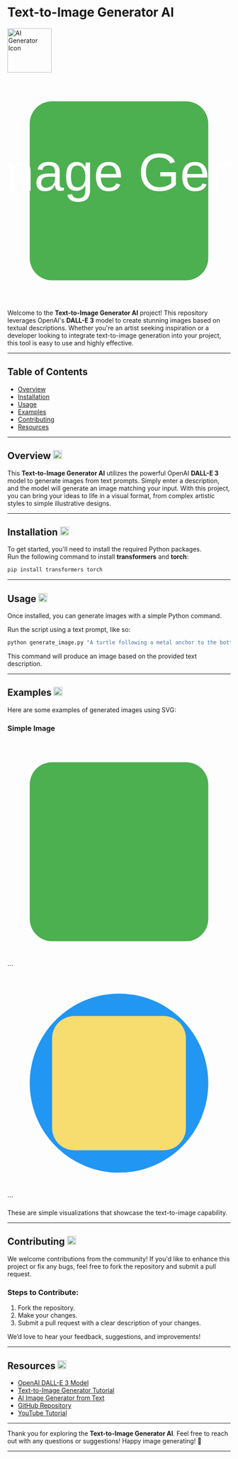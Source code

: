 

# **Text-to-Image Generator AI**  
<img width="100" height="100" src="![image](https://github.com/user-attachments/assets/e8b53959-b85d-4586-8992-c63c1f99a37d)
" alt="AI Generator Icon" />

<svg width="100%" height="100%" viewBox="0 0 100 100" fill="none" xmlns="http://www.w3.org/2000/svg">
  <rect x="10" y="10" width="80" height="80" fill="#4CAF50" rx="10" />
  <text x="50%" y="50%" text-anchor="middle" font-size="24" font-family="Arial" fill="#FFFFFF">Text-to-Image Generator AI</text>
</svg>

Welcome to the **Text-to-Image Generator AI** project! This repository leverages OpenAI's **DALL-E 3** model to create stunning images based on textual descriptions. Whether you're an artist seeking inspiration or a developer looking to integrate text-to-image generation into your project, this tool is easy to use and highly effective.

---

## **Table of Contents**  
- [Overview](#overview)  
- [Installation](#installation)  
- [Usage](#usage)  
- [Examples](#examples)  
- [Contributing](#contributing)  
- [Resources](#resources)

---

## **Overview** <img width="20" height="20" src="https://www.svgrepo.com/show/167902/info.svg" alt="Info Icon" />  

This **Text-to-Image Generator AI** utilizes the powerful OpenAI **DALL-E 3** model to generate images from text prompts. Simply enter a description, and the model will generate an image matching your input. With this project, you can bring your ideas to life in a visual format, from complex artistic styles to simple illustrative designs. 

---

## **Installation** <img width="20" height="20" src="https://www.svgrepo.com/show/234871/download.svg" alt="Installation Icon" />

To get started, you'll need to install the required Python packages.  
Run the following command to install **transformers** and **torch**:

```bash
pip install transformers torch
```

---

## **Usage** <img width="20" height="20" src="https://www.svgrepo.com/show/175539/paint.svg" alt="Usage Icon" />

Once installed, you can generate images with a simple Python command.  

Run the script using a text prompt, like so:

```bash
python generate_image.py "A turtle following a metal anchor to the bottom of the sea, fantasy, painting by Greg Rutkowski and Alphonse Mucha."
```

This command will produce an image based on the provided text description.

---

## **Examples** <img width="20" height="20" src="https://www.svgrepo.com/show/158253/image.svg" alt="Examples Icon" />

Here are some examples of generated images using SVG:

### **Simple Image**  

<svg width="100%" height="100%" viewBox="0 0 100 100" fill="none" xmlns="http://www.w3.org/2000/svg">
  <rect x="10" y="10" width="80" height="80" fill="#4CAF50" rx="10" />
</svg>
```



 

<svg width="100%" height="100%" viewBox="0 0 100 100" fill="none" xmlns="http://www.w3.org/2000/svg">
  <circle cx="50" cy="50" r="40" fill="#2196F3" />
  <rect x="20" y="20" width="60" height="60" fill="#F7DC6F" rx="10" />
</svg>
```

These are simple visualizations that showcase the text-to-image capability.

---

## **Contributing** <img width="20" height="20" src="https://www.svgrepo.com/show/17065/contribute.svg" alt="Contribute Icon" />

We welcome contributions from the community! If you'd like to enhance this project or fix any bugs, feel free to fork the repository and submit a pull request.  
### Steps to Contribute:  
1. Fork the repository.  
2. Make your changes.  
3. Submit a pull request with a clear description of your changes.  

We’d love to hear your feedback, suggestions, and improvements!

---

## **Resources** <img width="20" height="20" src="https://www.svgrepo.com/show/274682/book.svg" alt="Resources Icon" />

- [OpenAI DALL-E 3 Model](https://openai.com/dall-e-3)
- [Text-to-Image Generator Tutorial](https://example-tutorial.com)
- [AI Image Generator from Text](https://example-ai-generator.com)
- [GitHub Repository](https://github.com/example-repo)
- [YouTube Tutorial](https://www.youtube.com/example-tutorial)

---

Thank you for exploring the **Text-to-Image Generator AI**. Feel free to reach out with any questions or suggestions! Happy image generating! 🎨

---  

